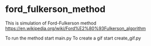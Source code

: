 # ford_fulkerson_method
This is simulation of Ford-Fulkerson method https://en.wikipedia.org/wiki/Ford%E2%80%93Fulkerson_algorithm

To run the method start main.py
To create a gif start create_gif.py
